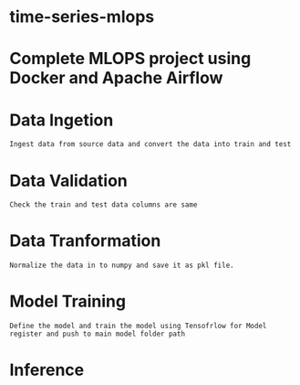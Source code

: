 # time-series-mlops

# Complete MLOPS project using Docker and Apache Airflow 

# Data Ingetion
    Ingest data from source data and convert the data into train and test

# Data Validation 
    Check the train and test data columns are same 

# Data Tranformation 
    Normalize the data in to numpy and save it as pkl file.

# Model Training
    Define the model and train the model using Tensofrlow for Model register and push to main model folder path

# Inference 
